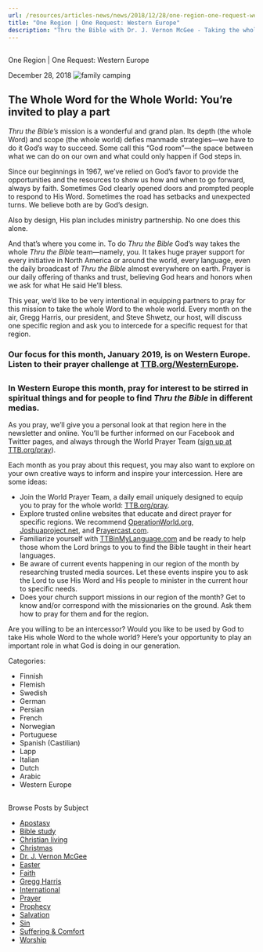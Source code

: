 ```yaml
---
url: /resources/articles-news/news/2018/12/28/one-region-one-request-western-europe
title: "One Region | One Request: Western Europe"
description: "Thru the Bible with Dr. J. Vernon McGee - Taking the whole Word to the whole world"
---
```







## 
 One Region | One Request: Western Europe


December 28, 2018
![family camping](https://ttb.org/images/default-source/Features-and-News/family-camping.jpg?sfvrsn=c92c1e16_2 "family camping")





## The Whole Word for the Whole World: You’re invited to play a part


*Thru the Bible’s* mission is a wonderful and grand plan. Its depth (the whole Word) and scope (the whole world) defies manmade strategies—we have to do it God’s way to succeed. Some call this “God room”—the space between what we can do on our own and what could only happen if God steps in.  


Since our beginnings in 1967, we’ve relied on God’s favor to provide the opportunities and the resources to show us how and when to go forward, always by faith. Sometimes God clearly opened doors and prompted people to respond to His Word. Sometimes the road has setbacks and unexpected turns. We believe both are by God’s design. 


Also by design, His plan includes ministry partnership. No one does this alone. 


And that’s where you come in. To do *Thru the Bible* God’s way takes the whole *Thru the Bible* team—namely, you. It takes huge prayer support for every initiative in North America or around the world, every language, even the daily broadcast of *Thru the Bible* almost everywhere on earth. Prayer is our daily offering of thanks and trust, believing God hears and honors when we ask for what He said He’ll bless. 


This year, we’d like to be very intentional in equipping partners to pray for this mission to take the whole Word to the whole world. Every month on the air, Gregg Harris, our president, and Steve Shwetz, our host, will discuss one specific region and ask you to intercede for a specific request for that region. 


### Our focus for this month, January 2019, is on Western Europe. Listen to their prayer challenge at **[**TTB.org/WesternEurope**](http://www.TTB.org/WesternEurope)**.


## 


### In Western Europe this month, pray for interest to be stirred in spiritual things and for people to find *Thru the Bible* in different medias.


As you pray, we’ll give you a personal look at that region here in the newsletter and online. You’ll be further informed on our Facebook and Twitter pages, and always through the World Prayer Team ([sign up ​at TTB.org/pray](http://www.ttb.org/pray)). 


Each month as you pray about this request, you may also want to explore on your own creative ways to inform and inspire your intercession. Here are some ideas: 


* Join the World Prayer Team, a daily email uniquely designed to equip you to pray for the whole world: [TTB.org/pray](http://www.TTB.org/pray).
* Explore trusted online websites that educate and direct prayer for specific regions. We recommend [OperationWorld.org](http://www.OperationWorld.org), [Joshuaproject.net](http://www.Joshuaproject.net), and [Prayercast.com](http://www.Prayercast.com).
* Familiarize yourself with [TTBinMyLanguage.com](http://www.TTBinMyLanguage.com) and be ready to help those whom the Lord brings to you to find the Bible taught in their heart languages.
* Be aware of current events happening in our region of the month by researching trusted media sources. Let these events inspire you to ask the Lord to use His Word and His people to minister in the current hour to specific needs.
* Does your church support missions in our region of the month? Get to know and/or correspond with the missionaries on the ground. Ask them how to pray for them and for the region.


Are you willing to be an intercessor? Would you like to be used by God to take His whole Word to the whole world? Here’s your opportunity to play an important role in what God is doing in our generation.



Categories: 


* Finnish
* Flemish
* Swedish
* German
* Persian
* French
* Norwegian
* Portuguese
* Spanish (Castilian)
* Lapp
* Italian
* Dutch
* Arabic
* Western Europe









## 
 Browse Posts by Subject


* [Apostasy](/resources/articles-news/-in-tags/tags/Apostasy)
* [Bible study](/resources/articles-news/-in-tags/tags/Bible-study)
* [Christian living](/resources/articles-news/-in-tags/tags/Christian-living)
* [Christmas](/resources/articles-news/-in-tags/tags/Christmas)
* [Dr. J. Vernon McGee](/resources/articles-news/-in-tags/tags/Dr-J-Vernon-McGee)
* [Easter](/resources/articles-news/-in-tags/tags/easter)
* [Faith](/resources/articles-news/-in-tags/tags/Faith)
* [Gregg Harris](/resources/articles-news/-in-tags/tags/Gregg-Harris)
* [International](/resources/articles-news/-in-tags/tags/International)
* [Prayer](/resources/articles-news/-in-tags/tags/prayer)
* [Prophecy](/resources/articles-news/-in-tags/tags/Prophecy)
* [Salvation](/resources/articles-news/-in-tags/tags/Salvation)
* [Sin](/resources/articles-news/-in-tags/tags/sin)
* [Suffering & Comfort](/resources/articles-news/-in-tags/tags/Suffering-Comfort)
* [Worship](/resources/articles-news/-in-tags/tags/worship)






